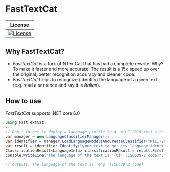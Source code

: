 # FastTextCat

| License |
| --------|
|[![License](https://img.shields.io/github/license/fatalerrorx/FastTextCat.svg)](https://github.com/fatalerrorx/FastTextCat/blob/master/license.MIT)|

## Why FastTextCat?
- *FastTextCat* is a fork of NTextCat that has had a complete rewrite. Why? To make it faster and more accurate. The result is a 15x speed up over the original, better recognition accuracy and cleaner code.
- *FastTextCat* helps to recognize (identify) the language of a given text (e.g. read a sentence and say it is *Italian*).

## How to use
*FastTextCat* supports .NET core 6.0

```csharp
using FastTextCat;
...
// Don't forget to deploy a language profile (e.g. WiLI-2018.xml) with your application.
var manager = new LanguageClassifierManager();
var identifier = manager.LoadLanguageModelsAndCreateClassifier("WiLI-2018.xml");
var result = identifier.Identify("your text to get its language identified");
ClassificationResult<LanguageInfo> classificationResult = result.First();
Console.WriteLine("The language of the text is '{0}' (ISO639-2 code)", classificationResult.Category.Iso639_2T);

// outputs: The language of the text is 'eng' (ISO639-2 code)
```
